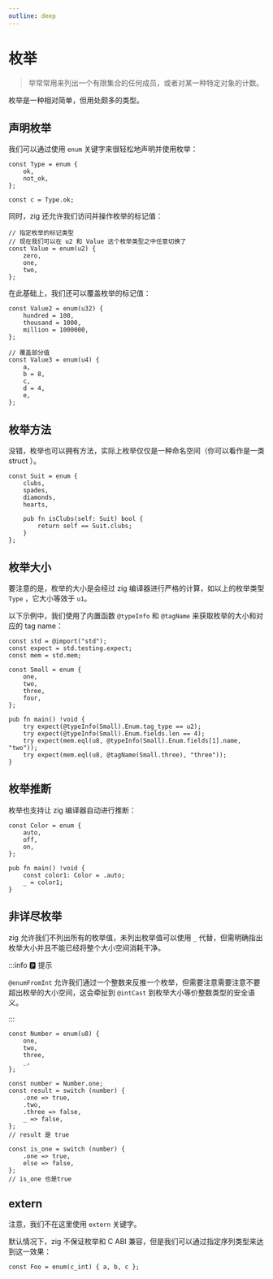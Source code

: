 ```yaml
---
outline: deep
---
```


# 枚举

> 举常常用来列出一个有限集合的任何成员，或者对某一种特定对象的计数。

枚举是一种相对简单，但用处颇多的类型。

## 声明枚举

我们可以通过使用 `enum` 关键字来很轻松地声明并使用枚举：

```zig
const Type = enum {
    ok,
    not_ok,
};

const c = Type.ok;
```

同时，zig 还允许我们访问并操作枚举的标记值：

```zig
// 指定枚举的标记类型
// 现在我们可以在 u2 和 Value 这个枚举类型之中任意切换了
const Value = enum(u2) {
    zero,
    one,
    two,
};
```

在此基础上，我们还可以覆盖枚举的标记值：

```zig
const Value2 = enum(u32) {
    hundred = 100,
    thousand = 1000,
    million = 1000000,
};

// 覆盖部分值
const Value3 = enum(u4) {
    a,
    b = 8,
    c,
    d = 4,
    e,
};
```

## 枚举方法

没错，枚举也可以拥有方法，实际上枚举仅仅是一种命名空间（你可以看作是一类 struct ）。

```zig
const Suit = enum {
    clubs,
    spades,
    diamonds,
    hearts,

    pub fn isClubs(self: Suit) bool {
        return self == Suit.clubs;
    }
};
```

## 枚举大小

要注意的是，枚举的大小是会经过 zig 编译器进行严格的计算，如以上的枚举类型 `Type` ，它大小等效于 `u1`。

以下示例中，我们使用了内置函数 `@typeInfo` 和 `@tagName` 来获取枚举的大小和对应的 tag name：

```zig
const std = @import("std");
const expect = std.testing.expect;
const mem = std.mem;

const Small = enum {
    one,
    two,
    three,
    four,
};

pub fn main() !void {
    try expect(@typeInfo(Small).Enum.tag_type == u2);
    try expect(@typeInfo(Small).Enum.fields.len == 4);
    try expect(mem.eql(u8, @typeInfo(Small).Enum.fields[1].name, "two"));
    try expect(mem.eql(u8, @tagName(Small.three), "three"));
}

```

## 枚举推断

枚举也支持让 zig 编译器自动进行推断：

```zig
const Color = enum {
    auto,
    off,
    on,
};

pub fn main() !void {
    const color1: Color = .auto;
    _ = color1;
}
```

## 非详尽枚举

zig 允许我们不列出所有的枚举值，未列出枚举值可以使用 `_` 代替，但需明确指出枚举大小并且不能已经将整个大小空间消耗干净。

:::info 🅿️ 提示

`@enumFromInt` 允许我们通过一个整数来反推一个枚举，但需要注意需要注意不要超出枚举的大小空间，这会牵扯到 `@intCast` 到枚举大小等价整数类型的安全语义。

:::

```zig
const Number = enum(u8) {
    one,
    two,
    three,
    _,
};

const number = Number.one;
const result = switch (number) {
    .one => true,
    .two,
    .three => false,
    _ => false,
};
// result 是 true

const is_one = switch (number) {
    .one => true,
    else => false,
};
// is_one 也是true
```

## extern

注意，我们不在这里使用 `extern` 关键字。

默认情况下，zig 不保证枚举和 C ABI 兼容，但是我们可以通过指定序列类型来达到这一效果：

```zig
const Foo = enum(c_int) { a, b, c };
```

